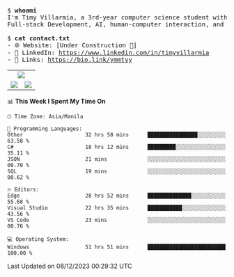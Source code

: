 <pre>
$ <strong>whoami</strong>
I'm Timy Villarmia, a 3rd-year computer science student with a wide range of interests 
Full-stack Development, AI, human-computer interaction, and everything in between.
  
$ <strong>cat contact.txt</strong>
- 🌐 Website: [Under Construction 🚧]
- 💼 LinkedIn: <a href="https://www.linkedin.com/in/timyvillarmia">https://www.linkedin.com/in/timyvillarmia</a>  
- 🔗 Links: <a href="https://bio.link/ymmtyy">https://bio.link/ymmtyy</a>  
</pre>

<table align="center" width="100%"> 
  <tr> 
    <td align="center" colspan="2"> 
     <img src="https://github-profile-summary-cards.vercel.app/api/cards/profile-details?username=TimyVillarmia&theme=dark"/>
    </td> 
  </tr> 
   <tr> 
    <td align="center"> 
       <img src="https://github-readme-stats.vercel.app/api?username=TimyVillarmia&show_icons=true&theme=dark" />
    </td> 
    <td align="center">
      <img src="https://github-readme-stats.vercel.app/api/top-langs/?username=TimyVillarmia&layout=compact&count_private=true&theme=dark"/>
    </td> 
   </tr> 
</table>

<!--START_SECTION:waka-->
📊 **This Week I Spent My Time On** 

```text
🕑︎ Time Zone: Asia/Manila

💬 Programming Languages: 
Other                    32 hrs 58 mins      ████████████████░░░░░░░░░   63.58 % 
C#                       18 hrs 12 mins      █████████░░░░░░░░░░░░░░░░   35.11 % 
JSON                     21 mins             ░░░░░░░░░░░░░░░░░░░░░░░░░   00.70 % 
SQL                      19 mins             ░░░░░░░░░░░░░░░░░░░░░░░░░   00.62 % 

🔥 Editors: 
Edge                     28 hrs 52 mins      ██████████████░░░░░░░░░░░   55.68 % 
Visual Studio            22 hrs 35 mins      ███████████░░░░░░░░░░░░░░   43.56 % 
VS Code                  23 mins             ░░░░░░░░░░░░░░░░░░░░░░░░░   00.76 % 

💻 Operating System: 
Windows                  51 hrs 51 mins      █████████████████████████   100.00 % 
```


 Last Updated on 08/12/2023 00:29:32 UTC
<!--END_SECTION:waka--> 




                                                                                                           
                                                               
                                                                                                     

